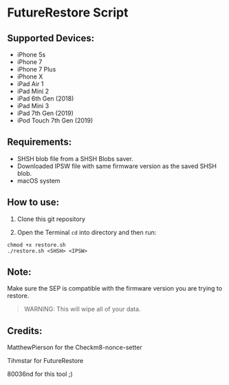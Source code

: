# FutureRestore Script

## Supported Devices:
- iPhone 5s
- iPhone 7
- iPhone 7 Plus
- iPhone X
- iPad Air 1
- iPad Mini 2
- iPad 6th Gen (2018)
- iPad Mini 3
- iPad 7th Gen (2019)
- iPod Touch 7th Gen (2019)

## Requirements:

- SHSH blob file from a SHSH Blobs saver.
- Downloaded IPSW file with same firmware version as the saved SHSH blob.
- macOS system

## How to use:

1. Clone this git repository

2. Open the Terminal `cd` into directory and then run:

```
chmod +x restore.sh 
./restore.sh <SHSH> <IPSW>
```

## Note:

Make sure the SEP is compatible with the firmware version you are trying to restore.

> WARNING: This will wipe all of your data.

## Credits:

MatthewPierson for the Checkm8-nonce-setter

Tihmstar for FutureRestore

80036nd for this tool ;)
